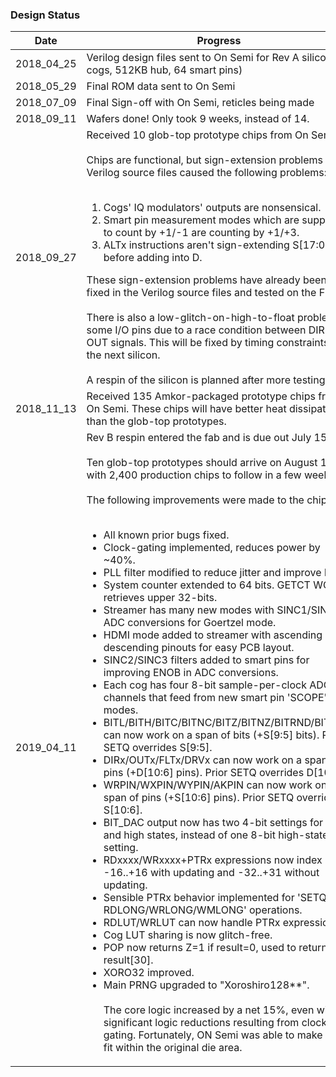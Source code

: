 ### Design Status

| Date | Progress |  
|------|----------|  
|2018_04_25|Verilog design files sent to On Semi for Rev A silicon (8 cogs, 512KB hub, 64 smart pins)|  
|2018_05_29|Final ROM data sent to On Semi|  
|2018_07_09|Final Sign-off with On Semi, reticles being made|  
|2018_09_11|Wafers done! Only took 9 weeks, instead of 14.|  
|2018_09_27|Received 10 glob-top prototype chips from On Semi.<br/><br/>Chips are functional, but sign-extension problems in Verilog source files caused the following problems:<br/><br/><ol><li>Cogs' IQ modulators' outputs are nonsensical.</li><li>Smart pin measurement modes which are supposed to count by +1/-1 are counting by +1/+3.</li><li>ALTx instructions aren't sign-extending S[17:09] before adding into D.</li></ol>These sign-extension problems have already been fixed in the Verilog source files and tested on the FPGA.<br/><br/>There is also a low-glitch-on-high-to-float problem on some I/O pins due to a race condition between DIR and OUT signals. This will be fixed by timing constraints in the next silicon.<br/><br/>A respin of the silicon is planned after more testing.
|2018_11_13|Received 135 Amkor-packaged prototype chips from On Semi. These chips will have better heat dissipation than the glob-top prototypes.|
|2019_04_11|Rev B respin entered the fab and is due out July 15.<br/><br/>Ten glob-top prototypes should arrive on August 1, with 2,400 production chips to follow in a few weeks.<br/><br/>The following improvements were made to the chip:<br/><br/><ul><li>All known prior bugs fixed.</li><li>Clock-gating implemented, reduces power by ~40%.</li><li>PLL filter modified to reduce jitter and improve lock.</li><li>System counter extended to 64 bits. GETCT WC retrieves upper 32-bits.</li><li>Streamer has many new modes with SINC1/SINC2 ADC conversions for Goertzel mode.</li><li>HDMI mode added to streamer with ascending and descending pinouts for easy PCB layout.</li><li>SINC2/SINC3 filters added to smart pins for improving ENOB in ADC conversions.</li><li>Each cog has four 8-bit sample-per-clock ADC channels that feed from new smart pin 'SCOPE' modes.</li><li>BITL/BITH/BITC/BITNC/BITZ/BITNZ/BITRND/BITNOT can now work on a span of bits (+S[9:5] bits). Prior SETQ overrides S[9:5].</li><li>DIRx/OUTx/FLTx/DRVx can now work on a span of pins (+D[10:6] pins). Prior SETQ overrides D[10:6].</li><li>WRPIN/WXPIN/WYPIN/AKPIN can now work on a span of pins (+S[10:6] pins). Prior SETQ overrides S[10:6].</li><li>BIT_DAC output now has two 4-bit settings for low and high states, instead of one 8-bit high-state setting.</li><li>RDxxxx/WRxxxx+PTRx expressions now index -16..+16 with updating and -32..+31 without updating.</li><li>Sensible PTRx behavior implemented for 'SETQ(2) + RDLONG/WRLONG/WMLONG' operations.</li><li>RDLUT/WRLUT can now handle PTRx expressions.</li><li>Cog LUT sharing is now glitch-free.</li><li>POP now returns Z=1 if result=0, used to return result[30].</li><li>XORO32 improved.</li><li>Main PRNG upgraded to "Xoroshiro128**".<br/><br/>The core logic increased by a net 15%, even with significant logic reductions resulting from clock-gating. Fortunately, ON Semi was able to make it all fit within the original die area.|